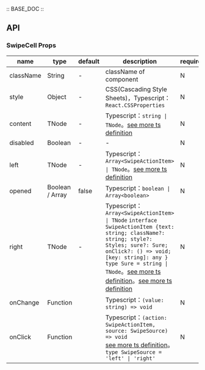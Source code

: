 :: BASE_DOC ::

## API

### SwipeCell Props

name | type | default | description | required
-- | -- | -- | -- | --
className | String | - | className of component | N
style | Object | - | CSS(Cascading Style Sheets)，Typescript：`React.CSSProperties` | N
content | TNode | - | Typescript：`string \| TNode`。[see more ts definition](https://github.com/Tencent/tdesign-mobile-react/blob/develop/src/common.ts) | N
disabled | Boolean | - | \- | N
left | TNode | - | Typescript：`Array<SwipeActionItem> \| TNode`。[see more ts definition](https://github.com/Tencent/tdesign-mobile-react/blob/develop/src/common.ts) | N
opened | Boolean / Array | false | Typescript：`boolean \| Array<boolean>` | N
right | TNode | - | Typescript：`Array<SwipeActionItem> \| TNode` `interface SwipeActionItem {text: string; className?: string; style?: Styles; sure?: Sure; onClick?: () => void; [key: string]: any }` `type Sure = string \| TNode`。[see more ts definition](https://github.com/Tencent/tdesign-mobile-react/blob/develop/src/common.ts)。[see more ts definition](https://github.com/Tencent/tdesign-mobile-react/tree/develop/src/swipe-cell/type.ts) | N
onChange | Function |  | Typescript：`(value: string) => void`<br/> | N
onClick | Function |  | Typescript：`(action: SwipeActionItem, source: SwipeSource) => void`<br/>[see more ts definition](https://github.com/Tencent/tdesign-mobile-react/tree/develop/src/swipe-cell/type.ts)。<br/>`type SwipeSource = 'left' \| 'right'`<br/> | N
